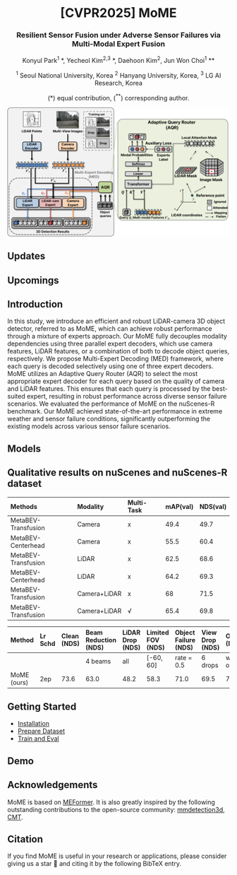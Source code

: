 <div align="center">
<h1>[CVPR2025] MoME </h1>
<h3>Resilient Sensor Fusion under Adverse Sensor Failures via Multi-Modal Expert Fusion</h3>

Konyul Park<sup>1</sup> \*, Yecheol Kim<sup>2,3</sup> \*, Daehoon Kim<sup>2</sup>, Jun Won Choi<sup>1</sup> \**
 
<sup>1</sup> Seoul National University, Korea <sup>2</sup> Hanyang University, Korea, <sup>3</sup> LG AI Research, Korea

(\*) equal contribution, (<sup>**</sup>) corresponding author.

</div>

![overall](assets/ov.png "framework")

## Updates

## Upcomings

## Introduction
In this study, we introduce an efficient and robust LiDAR-camera 3D object detector, referred to as MoME, which can achieve robust performance through a mixture of experts approach. Our MoME fully decouples modality dependencies using three parallel expert decoders, which use camera features, LiDAR features, or a combination of both to decode object queries, respectively. We propose Multi-Expert Decoding (MED) framework, where each query is decoded selectively using one of three expert decoders. MoME utilizes an Adaptive Query Router (AQR) to select the most appropriate expert decoder for each query based on the quality of camera and LiDAR features. This ensures that each query is processed by the best-suited expert, resulting in robust performance across diverse sensor failure scenarios. We evaluated the performance of MoME on the nuScenes-R benchmark. Our MoME achieved state-of-the-art performance in extreme weather and sensor failure conditions, significantly outperforming the existing models across various sensor failure scenarios.

## Models

## Qualitative results on nuScenes and nuScenes-R dataset 

|Methods|Modality|Multi-Task|mAP(val)|NDS(val)|
|:----|:----|:----|:----|:----|
|MetaBEV-Transfusion|Camera|x|49.4|49.7|
|MetaBEV-Centerhead|Camera|x|55.5|60.4|
|MetaBEV-Transfusion|LiDAR|x|62.5|68.6|
|MetaBEV-Centerhead|LiDAR|x|64.2|69.3|
|MetaBEV-Transfusion|Camera+LiDAR|x|68|71.5|
|MetaBEV-Transfusion|Camera+LiDAR|√|65.4|69.8|

|Method|Lr Schd|Clean (NDS)|Beam Reduction (NDS)|LiDAR Drop (NDS)|Limited FOV (NDS)|Object Failure (NDS)|View Drop (NDS)|Occlusion (NDS)| config | weight |
|:----|:----|:----|:----|:----|:----|:----|:----|:----|:----|:----|
| | | | 4 beams | all | [-60, 60] | rate = 0.5 | 6 drops | w obstacle |  |  |
| MoME (ours) | 2ep | 73.6 | 63.0 | 48.2 | 58.3 | 71.0 | 69.5 | 70.5 | [config](https://github.com/konyul/MoME/blob/main/projects/configs/mome/mome.py) | [weight](https://drive.google.com/file/d/1dFwy-eUrTMVJkoufT58rwvqis5lfOoEH/view?usp=sharing) |


## Getting Started
- [Installation](docs/install.md)
- [Prepare Dataset](docs/prepare_dataset.md)
- [Train and Eval](docs/train_eval.md)


## Demo

## Acknowledgements

MoME is based on [MEFormer](https://github.com/hanchaa/MEFormer). It is also greatly inspired by the following outstanding contributions to the open-source community: [mmdetection3d](https://github.com/open-mmlab/mmdetection3d), [CMT](https://github.com/junjie18/CMT).

## Citation
If you find MoME is useful in your research or applications, please consider giving us a star 🌟 and citing it by the following BibTeX entry.
